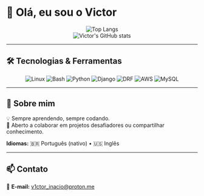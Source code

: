 # 👋 Olá, eu sou o Victor  

<div align="center">

![Top Langs](https://github-readme-stats.vercel.app/api/top-langs/?username=vicct0r&layout=compact&theme=dark)  
![Victor's GitHub stats](https://github-readme-stats.vercel.app/api?username=vicct0r&show_icons=true&theme=dark) 
</div>

---

## 🛠️ Tecnologias & Ferramentas  

<div align="center">

<img alt="Linux" src="https://img.shields.io/badge/Linux-FCC624?style=for-the-badge&logo=linux&logoColor=black" />
<img alt="Bash" src="https://img.shields.io/badge/Bash-4EAA25?style=for-the-badge&logo=gnu-bash&logoColor=white" />
<img alt="Python" src="https://img.shields.io/badge/Python-3776AB?style=for-the-badge&logo=python&logoColor=white" />
<img alt="Django" src="https://img.shields.io/badge/Django-092E20?style=for-the-badge&logo=django&logoColor=white" />
<img alt="DRF" src="https://img.shields.io/badge/DRF-ff1709?style=for-the-badge&logo=django&logoColor=white" />
<img alt="AWS" src="https://img.shields.io/badge/AWS-FF9900?style=for-the-badge&logo=amazonaws&logoColor=white" />
<img alt="MySQL" src="https://img.shields.io/badge/MySQL-005C84?style=for-the-badge&logo=mysql&logoColor=white" />

</div>

---

## 📌 Sobre mim  

💡 Sempre aprendendo, sempre codando.  
🤝 Aberto a colaborar em projetos desafiadores ou compartilhar conhecimento.  

**Idiomas:** 🇧🇷 Português (nativo) • 🇺🇸 Inglês  

---

## 📫 Contato  

📧 **E-mail:** [v1ctor_inacio@proton.me](mailto:v1ctor_inacio@proton.me)  
